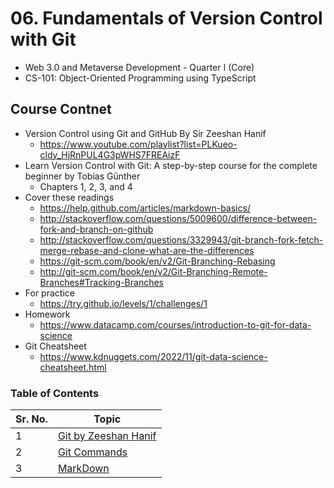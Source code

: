 # 06. Fundamentals of Version Control with Git

- Web 3.0 and Metaverse Development - Quarter I (Core)
- CS-101: Object-Oriented Programming using TypeScript

## Course Contnet

- Version Control using Git and GitHub By Sir Zeeshan Hanif
  - https://www.youtube.com/playlist?list=PLKueo-cldy_HjRnPUL4G3pWHS7FREAizF
- Learn Version Control with Git: A step-by-step course for the complete beginner by Tobias Günther
  - Chapters 1, 2, 3, and 4
- Cover these readings
  - https://help.github.com/articles/markdown-basics/
  - http://stackoverflow.com/questions/5009600/difference-between-fork-and-branch-on-github
  - http://stackoverflow.com/questions/3329943/git-branch-fork-fetch-merge-rebase-and-clone-what-are-the-differences
  - https://git-scm.com/book/en/v2/Git-Branching-Rebasing
  - http://git-scm.com/book/en/v2/Git-Branching-Remote-Branches#Tracking-Branches
- For practice
  - https://try.github.io/levels/1/challenges/1
- Homework
  - https://www.datacamp.com/courses/introduction-to-git-for-data-science
- Git Cheatsheet
  - https://www.kdnuggets.com/2022/11/git-data-science-cheatsheet.html

### Table of Contents

| Sr. No. | Topic                                                 |
| ------- | ----------------------------------------------------- |
| 1       | [Git by Zeeshan Hanif](./Git%20by%20Zeeshan%20Hanif/) |
| 2       | [Git Commands](./GIT%20Commands/)                     |
| 3       | [MarkDown](./Markdown/)                               |
